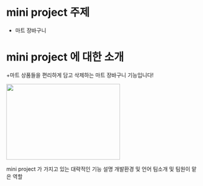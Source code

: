 # mini project 주제
+ 마트 장바구니

# mini project 에 대한 소개
+마트 상품들을 편리하게 담고 삭제하는 마트 장바구니 기능입니다!

<img src="https://user-images.githubusercontent.com/103119924/166104739-a531f1cf-ceaf-46ba-be5c-80c9f485aaba.jpg" width="300" height="200"/>

mini project 가 가지고 있는 대략적인 기능 설명
개발환경 및 언어
팀소개 및 팀원이 맡은 역할
